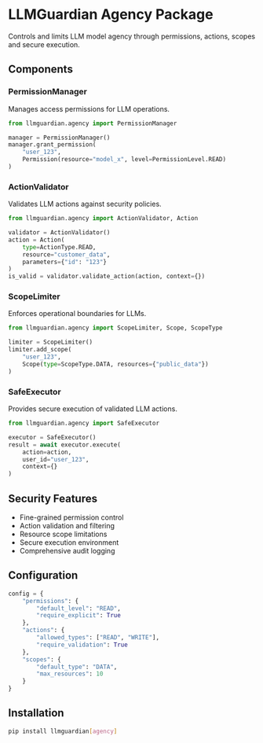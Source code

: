 # LLMGuardian Agency Package

Controls and limits LLM model agency through permissions, actions, scopes and secure execution.

## Components

### PermissionManager
Manages access permissions for LLM operations.

```python
from llmguardian.agency import PermissionManager

manager = PermissionManager()
manager.grant_permission(
    "user_123",
    Permission(resource="model_x", level=PermissionLevel.READ)
)
```

### ActionValidator 
Validates LLM actions against security policies.

```python
from llmguardian.agency import ActionValidator, Action

validator = ActionValidator()
action = Action(
    type=ActionType.READ,
    resource="customer_data",
    parameters={"id": "123"}
)
is_valid = validator.validate_action(action, context={})
```

### ScopeLimiter
Enforces operational boundaries for LLMs.

```python
from llmguardian.agency import ScopeLimiter, Scope, ScopeType

limiter = ScopeLimiter()
limiter.add_scope(
    "user_123",
    Scope(type=ScopeType.DATA, resources={"public_data"})
)
```

### SafeExecutor
Provides secure execution of validated LLM actions.

```python
from llmguardian.agency import SafeExecutor

executor = SafeExecutor()
result = await executor.execute(
    action=action,
    user_id="user_123", 
    context={}
)
```

## Security Features

- Fine-grained permission control
- Action validation and filtering
- Resource scope limitations  
- Secure execution environment
- Comprehensive audit logging

## Configuration

```python
config = {
    "permissions": {
        "default_level": "READ",
        "require_explicit": True
    },
    "actions": {
        "allowed_types": ["READ", "WRITE"],
        "require_validation": True
    },
    "scopes": {
        "default_type": "DATA",
        "max_resources": 10
    }
}
```

## Installation

```bash
pip install llmguardian[agency]
```